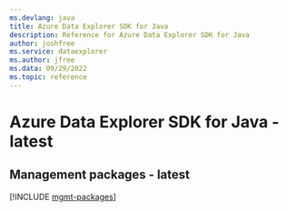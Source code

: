 ```yaml
---
ms.devlang: java
title: Azure Data Explorer SDK for Java
description: Reference for Azure Data Explorer SDK for Java
author: joshfree
ms.service: dataexplorer
ms.author: jfree
ms.data: 09/29/2022
ms.topic: reference
---
```

# Azure Data Explorer SDK for Java - latest

## Management packages - latest
[!INCLUDE [mgmt-packages](data-explorer-mgmt-index.md)]